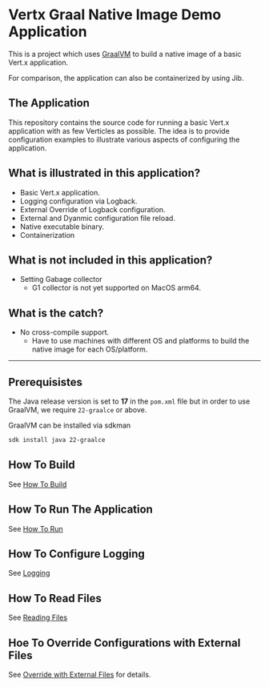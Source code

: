 # Vertx Graal Native Image Demo Application

This is a project which uses [GraalVM](https://www.graalvm.org/) to build a native image of a basic Vert.x application.


For comparison, the application can also be containerized by using Jib.

## The Application

This repository contains the source code for running a basic Vert.x application with as few Verticles as possible.
The idea is to provide configuration examples to illustrate various aspects of configuring the application.


## What is illustrated in this application?

- Basic Vert.x application.
- Logging configuration via Logback.
- External Override of Logback configuration.
- External and Dyanmic configuration file reload.
- Native executable binary.
- Containerization


## What is not included in this application?
- Setting Gabage collector
    - G1 collector is not yet supported on MacOS arm64.


## What is the catch?
- No cross-compile support.
    - Have to use machines with different OS and platforms to  build the native image for each OS/platform.


---


## Prerequisistes

The Java release version is set to **17** in the `pom.xml` file but in order to use GraalVM, we require `22-graalce` or above.

GraalVM can be installed via sdkman

```bash
sdk install java 22-graalce
```



## How To Build

See [How To Build](./docs/build.md)

## How To Run The Application

See [How To Run](./docs/execution.md)

## How To Configure Logging

See [Logging](./docs/logging.md)

## How To Read Files

See [Reading Files](./docs/reading_files.md)

## Hoe To Override Configurations with External Files

See [Override with External Files](./external_files.md) for details.


<br>
